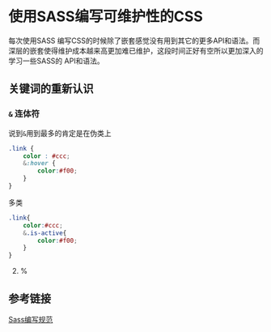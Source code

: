 # 使用SASS编写可维护性的CSS

每次使用SASS 编写CSS的时候除了嵌套感觉没有用到其它的更多API和语法。而深层的嵌套使得维护成本越来高更加难已维护，这段时间正好有空所以更加深入的学习一些SASS的 API和语法。

## 关键词的重新认识

###  `&` 连体符
说到`&`用到最多的肯定是在伪类上
```scss
.link {
    color : #ccc;
    &:hover {
        color:#f00;
    }
}
```
多类
```scss
.link{
    color:#ccc;
    &.is-active{
        color:#f00;
    }
}
```

2. %


## 参考链接 
[Sass编写规范](https://sass-guidelin.es/zh/)